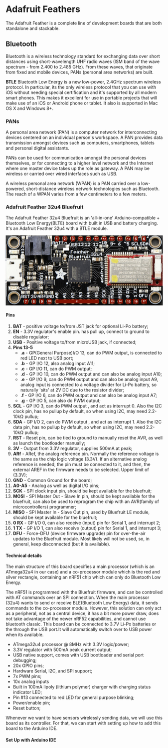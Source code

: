 # Adafruit Feathers
The Adafruit Feather is a complete line of development boards that are both standalone and stackable.

## Bluetooth
Bluetooth is a wireless technology standard for exchanging data over short distances using short-wavelength UHF radio waves (ISM band of the wave spectrum - from 2.400 to 2.485 GHz).
From these waves, that originate from fixed and mobile devices, PANs (personal area networks) are built.

**BTLE**
Bluetooth Low Energy is a new low-power, 2.4GHz spectrum wireless protocol. In particular, its the only wireless protocol that you can use with iOS without needing special certification and it's supported by all modern smart phones. This makes it excellent for use in portable projects that will make use of an iOS or Android phone or tablet. It also is supported in Mac OS X and Windows 8+.
### PANs
A personal area network (PAN) is a computer network for interconnecting devices centered on an individual person's workspace. A PAN provides data transmission amongst devices such as computers, smartphones, tablets and personal digital assistants.

PANs can be used for communication amongst the personal devices themselves, or for connecting to a higher level network and the Internet where one master device takes up the role as gateway. A PAN may be wireless or carried over wired interfaces such as USB.

A wireless personal area network (WPAN) is a PAN carried over a low-powered, short-distance wireless network technologies such as Bluetooth. The reach of a WPAN varies from a few centimeters to a few meters.

### Adafruit Feather 32u4 Bluefruit
The Adafruit Feather 32u4 Bluefruit is an 'all-in-one' Arduino-compatible + Bluetooth Low Energy(BLTE) board with built in USB and battery charging. It's an Adafruit Feather 32u4 with a BTLE module.

![](1.png)

#### Pins
1. **BAT** - positive voltage to/from JST jack for optional Li-Po battery;
2. **EN** - 3.3V regulator's enable pin. has pull up, connect to ground to disable regulator;
3. **USB** - Positive voltage to/from microUSB jack, if connected;
4. **Pins 13-5**
    * **.a** - GP(General Purpose)I/O 13, can do PWM output, is connected to red LED next to USB port;
    * **.b** - GP I/O 12, also analog input A11;
    * **.c** - GP I/O 11, can do PWM output;
    * **.d** - GP I/O 10, can do PWM output and can also be analog input A10;
    * **.e** - GP I/O 9, can do PWM output and can also be analog input A9, analog input is connected to a  voltage divider for Li-Po battery, so naturally 'sits' at 2V DC due to the resistor divider;
    * **.f** - GP I/O 6, can do PWM output and can also be analog input A7;
    * **.g** - GP I/O 5, can also do PWM output;
5. **SCL** - GP I/O 3, can do PWM output , and act as interrupt 0. Also the I2C clock pin, has no pullup by default, so when using I2C, may need 2.2-10kΩ pullup;
6. **SDA** -  GP I/O 2, can do PWM output , and act as interrupt 1. Also the I2C data pin, has no pullup by default, so when using I2C, may need 2.2-10kΩ pullup;
7. **RST** - Reset pin, can be tied to ground to manually reset the AVR, as well as launch the bootloader manually;
8. **3V** - Output from 3.3V regulator, supplies 500mA at peak;
9. **ARf** - ARef, the analog reference pin. Normally the reference voltage is the same as the chip logic voltage (3.3V). If an alternative analog reference is needed, the pin must be connected to it, and then,  the external AREF in the firmware needs to be selected. Upper limit of (3.3V);
10. **GND** - Common Ground for the board;
11. **A0-A5** - Analog as well as digital I/O pins;
12. **SCK** - SPI clock input pin, should be kept available for the bluefruit;
13. **MOSI** - SPI Master Out - Slave In pin, should be kept available for the bluefruit, can also be used to reprogram the chip with an AVR(family of microcontrollers) programmer;
14. **MISO** - SPI Master In - Slave Out pin, used by Bluefruit LE module, should be kept available for the bluefruit;
15. **0 RX** - GP I/O 0, can also receive (input) pin for Serial 1, and interrupt 2;
16. **1 TX** - GP I/O 1, can also receive (output) pin for Serial 1, and interrupt 3;
17. **DFU** - Force-DFU (device firmware upgrade) pin for over-the-air updates to the Bluefruit module. Most likely will not be used, so, in general, keep disconnected (but it is available).

#### Technical details
The main structure of this board specifies a main processor (which is an ATmega32u4 in our case) and a co-processor module which is the red and silver rectangle, containing an nRF51 chip which can only do Bluetooth Low Energy.

The nRF51 is programmed with the Bluefruit firmware, and can be controlled with AT commands over an SPI connection. When the main processor (32u4) wants to send or receive BLE(Bluetooth Low Energy) data, it sends commands to the co-processor module. However, this solution can only act as a peripheral, not as a central device, it has a  bit more power draw, does not take advantage of the newer nRF52 capabilities, and cannot use bluetooth classic.
This board can be connected to 3.7V Li-Po batteries or the through the USB port.It will automatically switch over to USB power when its available.

* ATmega32u4 processor @ 8MHz with 3.3V logic/power;
* 3.3V regulator with 500mA peak current output;
* USB native support, comes with USB bootloader and serial port debugging;
* 20x GPIO pins;
* Hardware Serial, I2C, and SPI support;
* 7x PWM pins;
* 10x analog inputs
* Built in 100mA lipoly (lithium polymer) charger with charging status indicator LED;
* Pin #13 connected to red LED for general purpose blinking;
* Power/enable pin;
* Reset button;

Whenever we want to have sensors wirelessly sending data, we will use this board as its controller. For that, we can start with setting up how to add this board to the Arduino IDE.

#### Set Up with Arduino IDE
